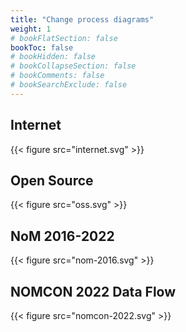 ```yaml
---
title: "Change process diagrams"
weight: 1
# bookFlatSection: false
bookToc: false
# bookHidden: false
# bookCollapseSection: false
# bookComments: false
# bookSearchExclude: false
---
```



## Internet 
{{< figure src="internet.svg" >}}


## Open Source 
{{< figure src="oss.svg" >}}


## NoM 2016-2022
{{< figure src="nom-2016.svg" >}}


## NOMCON 2022 Data Flow
{{< figure src="nomcon-2022.svg" >}}


